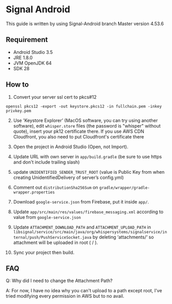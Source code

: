 # Signal Android
This guide is written by using Signal-Android branch Master version 4.53.6

## Requirement
* Android Studio 3.5
* JRE 1.8.0 
* JVM OpenJDK 64
* SDK 28

## How to
1. Convert your server ssl cert to pkcs#12 
```
openssl pkcs12 -export -out keystore.pkcs12 -in fullchain.pem -inkey privkey.pem
```

2. Use 'Keystore Explorer’ (MacOS software, you can try using another software), edit `whisper.store` files (the password is "whisper" without quote), insert your pk12 certificate there. If you use AWS CDN Cloudfront, you also need to put Cloudfront's certificate there

3. Open the project in Android Studio (Open, not Import).

4. Update URL with own server in `app/build.gradle` (be sure to use https and don't include trailing slash)

3. update `UNIDENTIFIED_SENDER_TRUST_ROOT` (value is Public Key from when creating UnidentifiedDelivery of server’s config.yml)

4. Comment out `distributionSha256Sum` on `gradle/wrapper/gradle-wrapper.properties`

5. Download `google-service.json` from Firebase, put it inside `app/`.

6. Update `app/src/main/res/values/firebase_messaging.xml` according to value from `google-service.json`

7. Update `ATTACHMENT_DOWNLOAD_PATH` and `ATTACHMENT_UPLOAD_PATH` in `libsignal/service/src/main/java/org/whispersystems/signalservice/internal/push/PushServiceSocket.java` by deleting ‘attachments/‘ so attachment will be uploaded in root ( / ). 

8. Sync your project then build.

## FAQ
Q: Why did I need to change the Attachment Path?

A: For now, I have no idea why you can't upload to a path except root, I've tried modifying every permission in AWS but to no avail. 
